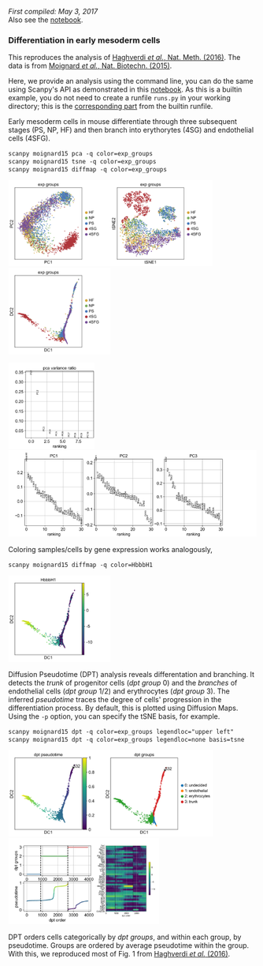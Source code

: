 *First compiled: May 3, 2017*   
Also see the [notebook](moignard15.ipynb).

### Differentiation in early mesoderm cells

This reproduces the analysis of [Haghverdi *et al.*,
Nat. Meth. (2016)](http://dx.doi.org/10.1038/nmeth.3971). The data is from
[Moignard *et al.*, Nat. Biotechn. (2015)](http://dx.doi.org/10.1038/nbt.3154).

Here, we provide an analysis using the command line, you can do the same using
Scanpy's API as demonstrated in this [notebook](moignard15.ipynb). As this is a
builtin example, you do not need to create a runfile `runs.py` in your working
directory; this is the [corresponding
part](https://github.com/theislab/scanpy/blob/27d60e2ed40aae3b7ac170e76f41fa2e34ac6040/scanpy/examples/builtin.py#L109-L156)
from the builtin runfile.

Early mesoderm cells in mouse differentiate through three subsequent stages (PS,
NP, HF) and then branch into erythorytes (4SG) and endothelial cells (4SFG).
```
scanpy moignard15 pca -q color=exp_groups
scanpy moignard15 tsne -q color=exp_groups
scanpy moignard15 diffmap -q color=exp_groups
```
<img src="figs/moignard15_pca_scatter.png" height="175"><img src="figs/moignard15_tsne.png" height="175"><img src="figs/moignard15_diffmap_comps12.png" height="175">

<img src="figs/moignard15_pca_ranking_variance.png" height="175"><img src="figs/moignard15_pca_ranking_components.png" height="175">

Coloring samples/cells by gene expression works analogously,
```
scanpy moignard15 diffmap -q color=HbbbH1
```
<img src="figs/moignard15_diffmap_comps12_HbbbH1.png" height="175">

Diffusion Pseudotime (DPT) analysis reveals differentation and branching. It
detects the *trunk* of progenitor cells (*dpt group* 0) and the *branches* of
endothelial cells (*dpt group* 1/2) and erythrocytes (*dpt group* 3). The inferred
*pseudotime* traces the degree of cells' progression in the differentiation
process. By default, this is plotted using Diffusion Maps. Using the `-p`
option, you can specify the tSNE basis, for example.
```
scanpy moignard15 dpt -q color=exp_groups legendloc="upper left"
scanpy moignard15 dpt -q color=exp_groups legendloc=none basis=tsne
```
<img src="figs/moignard15_dpt_diffmap_comps12.png" height="175"><img src="figs/moignard15_dpt_segpt.png" height="175"><img src="figs/moignard15_dpt_heatmap.png" height="175">

DPT orders cells categorically by *dpt groups*, and within each group, by
pseudotime. Groups are ordered by average pseudotime within the group.  With
this, we reproduced most of Fig. 1 from [Haghverdi *et al.*
(2016)](#ref_haghverdi16).

<!--

Let us rank genes according to differential expression between groups of cells.
```
scanpy moignard15 diffrank -o color=dpt_groups names 0,2,3
```
<img src="http://falexwolf.de/scanpy/figs1/moignard15_diffrank_dpt_groups.png" height="150">

In contrast to a DPT analysis, a standard clustering in tSNE coordinates blurs
the continuous nature of the data. Also, a seemingly close correspondence
between clusters and experimental groups is *not* confirmed by the top-ranked
genes.
<a id="moignard15_dbscan"></a>
```
scanpy moignard15 dbscan -q color=exp_groups
scanpy moignard15 diffrank -p smp=dbscan_groups names=2,3
scanpy moignard15 diffrank -p smp=exp_groups names names=PS,4SG
```
<img src="http://falexwolf.de/scanpy/figs1/moignard15_dbscan_tsne_dbscan_groups-exp_groups.png" height="175"><img src="http://falexwolf.de/scanpy/figs1/moignard15_diffrank_dbscan_groups.png" height="150"><img src="http://falexwolf.de/scanpy/figs1/moignard15_diffrank_exp_groups.png" height="150">

If you want to use the results externally, read the resulting hdf5
file (inspect its content using `h5ls write/moignard15.h5`). If you prefer
reading and writing csv files, which is much slower, however, use the option
`--fileformat csv`.
-->